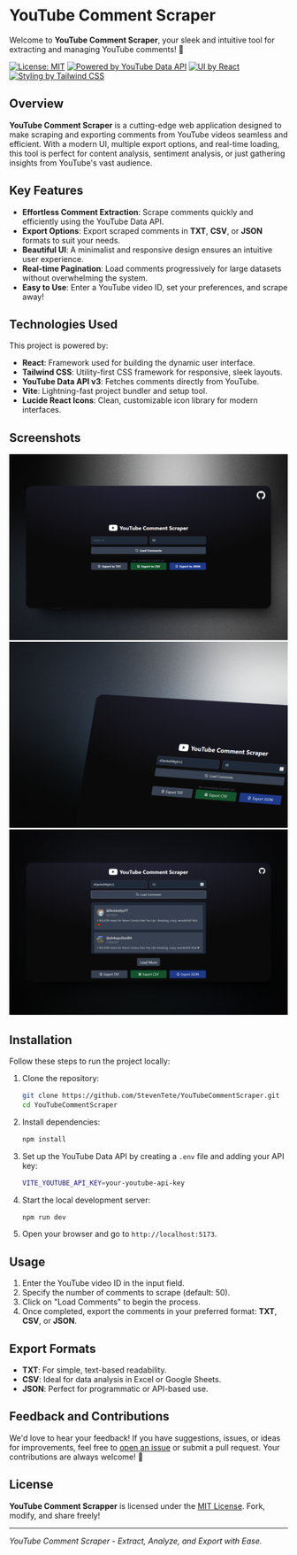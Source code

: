 # YouTube Comment Scraper

Welcome to **YouTube Comment Scraper**, your sleek and intuitive tool for extracting and managing YouTube comments! 📝

[![License: MIT](https://img.shields.io/badge/License-MIT-green.svg)](https://opensource.org/licenses/MIT)
[![Powered by YouTube Data API](https://img.shields.io/badge/Powered%20by-YouTube%20Data%20API-FF0000.svg)](https://developers.google.com/youtube/v3)
[![UI by React](https://img.shields.io/badge/UI%20Framework-React-blue.svg)](https://reactjs.org/)
[![Styling by Tailwind CSS](https://img.shields.io/badge/Styled%20with-Tailwind%20CSS-06B6D4.svg)](https://tailwindcss.com/)

## Overview

**YouTube Comment Scraper** is a cutting-edge web application designed to make scraping and exporting comments from YouTube videos seamless and efficient. With a modern UI, multiple export options, and real-time loading, this tool is perfect for content analysis, sentiment analysis, or just gathering insights from YouTube's vast audience.

## Key Features

- **Effortless Comment Extraction**: Scrape comments quickly and efficiently using the YouTube Data API.
- **Export Options**: Export scraped comments in **TXT**, **CSV**, or **JSON** formats to suit your needs.
- **Beautiful UI**: A minimalist and responsive design ensures an intuitive user experience.
- **Real-time Pagination**: Load comments progressively for large datasets without overwhelming the system.
- **Easy to Use**: Enter a YouTube video ID, set your preferences, and scrape away!

## Technologies Used

This project is powered by:

- **React**: Framework used for building the dynamic user interface.
- **Tailwind CSS**: Utility-first CSS framework for responsive, sleek layouts.
- **YouTube Data API v3**: Fetches comments directly from YouTube.
- **Vite**: Lightning-fast project bundler and setup tool.
- **Lucide React Icons**: Clean, customizable icon library for modern interfaces.

## Screenshots

![YouTube Comment Scraper](./screenshots/Main.png)
![YouTube Comment Scraper](./screenshots/VideoID.png)
![YouTube Comment Scraper](./screenshots/CommentsLoaded.png)

## Installation

Follow these steps to run the project locally:

1. Clone the repository:
   ```bash
   git clone https://github.com/StevenTete/YouTubeCommentScraper.git
   cd YouTubeCommentScraper
   ```
2. Install dependencies:
   ```bash
   npm install
   ```
3. Set up the YouTube Data API by creating a `.env` file and adding your API key:
   ```bash
   VITE_YOUTUBE_API_KEY=your-youtube-api-key
   ```
4. Start the local development server:
   ```bash
   npm run dev
   ```
5. Open your browser and go to `http://localhost:5173`.

## Usage

1. Enter the YouTube video ID in the input field.
2. Specify the number of comments to scrape (default: 50).
3. Click on "Load Comments" to begin the process.
4. Once completed, export the comments in your preferred format: **TXT**, **CSV**, or **JSON**.

## Export Formats

- **TXT**: For simple, text-based readability.
- **CSV**: Ideal for data analysis in Excel or Google Sheets.
- **JSON**: Perfect for programmatic or API-based use.

## Feedback and Contributions

We'd love to hear your feedback! If you have suggestions, issues, or ideas for improvements, feel free to [open an issue](https://github.com/StevenTete/YouTubeCommentScrapper/issues) or submit a pull request. Your contributions are always welcome! 🎉

## License

**YouTube Comment Scrapper** is licensed under the [MIT License](https://opensource.org/licenses/MIT). Fork, modify, and share freely!

---

*YouTube Comment Scraper - Extract, Analyze, and Export with Ease.*
